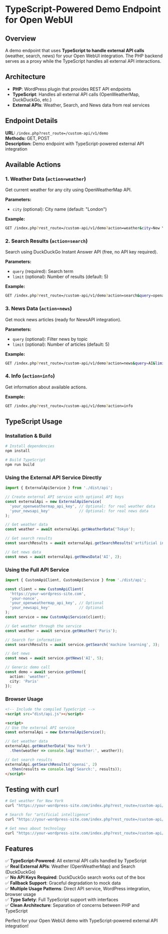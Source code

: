 # TypeScript-Powered Demo Endpoint for Open WebUI

## Overview

A demo endpoint that uses **TypeScript to handle external API calls** (weather, search, news) for your Open WebUI integration. The PHP backend serves as a proxy while the TypeScript handles all external API interactions.

## Architecture

- **PHP**: WordPress plugin that provides REST API endpoints
- **TypeScript**: Handles all external API calls (OpenWeatherMap, DuckDuckGo, etc.)
- **External APIs**: Weather, Search, and News data from real services

## Endpoint Details

**URL:** `/index.php?rest_route=/custom-api/v1/demo`  
**Methods:** GET, POST  
**Description:** Demo endpoint with TypeScript-powered external API integration

## Available Actions

### 1. Weather Data (`action=weather`)
Get current weather for any city using OpenWeatherMap API.

**Parameters:**
- `city` (optional): City name (default: "London")

**Example:**
```bash
GET /index.php?rest_route=/custom-api/v1/demo?action=weather&city=New York
```

### 2. Search Results (`action=search`)
Search using DuckDuckGo Instant Answer API (free, no API key required).

**Parameters:**
- `query` (required): Search term
- `limit` (optional): Number of results (default: 5)

**Example:**
```bash
GET /index.php?rest_route=/custom-api/v1/demo?action=search&query=openai&limit=3
```

### 3. News Data (`action=news`)
Get mock news articles (ready for NewsAPI integration).

**Parameters:**
- `query` (optional): Filter news by topic
- `limit` (optional): Number of articles (default: 5)

**Example:**
```bash
GET /index.php?rest_route=/custom-api/v1/demo?action=news&query=AI&limit=3
```

### 4. Info (`action=info`)
Get information about available actions.

**Example:**
```bash
GET /index.php?rest_route=/custom-api/v1/demo?action=info
```

## TypeScript Usage

### Installation & Build

```bash
# Install dependencies
npm install

# Build TypeScript
npm run build
```

### Using the External API Service Directly

```typescript
import { ExternalApiService } from './dist/api';

// Create external API service with optional API keys
const externalApi = new ExternalApiService(
  'your_openweathermap_api_key', // Optional: for real weather data
  'your_newsapi_key'             // Optional: for real news data
);

// Get weather data
const weather = await externalApi.getWeatherData('Tokyo');

// Get search results
const searchResults = await externalApi.getSearchResults('artificial intelligence', 3);

// Get news data
const news = await externalApi.getNewsData('AI', 2);
```

### Using the Full API Service

```typescript
import { CustomApiClient, CustomApiService } from './dist/api';

const client = new CustomApiClient(
  'https://your-wordpress-site.com', 
  'your-nonce',
  'your_openweathermap_api_key', // Optional
  'your_newsapi_key'             // Optional
);
const service = new CustomApiService(client);

// Get weather through the service
const weather = await service.getWeather('Paris');

// Search for information
const searchResults = await service.getSearch('machine learning', 3);

// Get news
const news = await service.getNews('AI', 5);

// Generic demo call
const demo = await service.getDemo({
  action: 'weather',
  city: 'Paris'
});
```

### Browser Usage

```html
<!-- Include the compiled TypeScript -->
<script src="dist/api.js"></script>

<script>
// Use the external API service
const externalApi = new ExternalApiService();

// Get weather data
externalApi.getWeatherData('New York')
  .then(weather => console.log('Weather:', weather));

// Get search results
externalApi.getSearchResults('openai', 2)
  .then(results => console.log('Search:', results));
</script>
```

## Testing with curl

```bash
# Get weather for New York
curl "https://your-wordpress-site.com/index.php?rest_route=/custom-api/v1/demo?action=weather&city=New%20York"

# Search for "artificial intelligence"
curl "https://your-wordpress-site.com/index.php?rest_route=/custom-api/v1/demo?action=search&query=artificial%20intelligence&limit=3"

# Get news about technology
curl "https://your-wordpress-site.com/index.php?rest_route=/custom-api/v1/demo?action=news&query=technology&limit=2"
```

## Features

✅ **TypeScript-Powered**: All external API calls handled by TypeScript  
✅ **Real External APIs**: Weather (OpenWeatherMap) and Search (DuckDuckGo)  
✅ **No API Keys Required**: DuckDuckGo search works out of the box  
✅ **Fallback Support**: Graceful degradation to mock data  
✅ **Multiple Usage Patterns**: Direct API service, WordPress integration, browser usage  
✅ **Type Safety**: Full TypeScript support with interfaces  
✅ **Clean Architecture**: Separation of concerns between PHP and TypeScript  

Perfect for your Open WebUI demo with TypeScript-powered external API integration!
